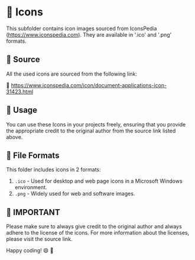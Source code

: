 # 📁 Icons

This subfolder contains icon images sourced from IconsPedia (https://www.iconspedia.com). They are available in '.ico' and '.png' formats.

## 📝 Source

All the used icons are sourced from the following link:

🔗 https://www.iconspedia.com/icon/document-applications-icon-31423.html

## 💫 Usage

You can use these Icons in your projects freely, ensuring that you provide the appropriate credit to the original author from the source link listed above.

## 📄 File Formats

This folder includes icons in 2 formats:

1. `.ico` - Used for desktop and web page icons in a Microsoft Windows environment.
2. `.png` - Widely used for web and software images.

## 📢 IMPORTANT

Please make sure to always give credit to the original author and always adhere to the license of the icons. For more information about the licenses, please visit the source link.

<!--<img src="image-link" width="50px"> 
If applicable, you can use this line of code to display a preview of your icon in the readme.-->
Happy coding! 😄 🚀
